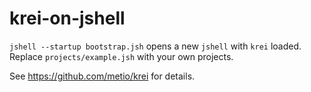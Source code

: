 # krei-on-jshell

`jshell --startup bootstrap.jsh` opens a new `jshell` with `krei` loaded. Replace `projects/example.jsh` with your own projects.

See https://github.com/metio/krei for details.
